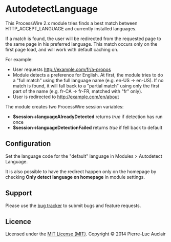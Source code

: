# AutodetectLanguage
This ProcessWire 2.x module tries finds a best match between HTTP_ACCEPT_LANGUAGE and currently installed languages. 

If a match is found, the user will be redirected from the requested page to the same page in his preferred language. This match occurs only on the first page load, and will work with default caching on.

For example:
- User requests http://example.com/fr/a-propos
- Module detects a preference for English. At first, the module tries to do a "full match" using the full language name (e.g. en-US -> en-US). If no match is found, it will fall back to a "partial match" using only the first part of the name (e.g. fr-CA -> fr-FR, matched with "fr" only).
- User is redirected to http://example.com/en/about

The module creates two ProcessWire session variables:
- **$session->languageAlreadyDetected** returns *true* if detection has run once
- **$session->languageDetectionFailed** returns *true* if fell back to default

## Configuration
Set the language code for the "default" language in Modules > Autodetect Language.

It is also possible to have the redirect happen only on the homepage by checking **Only detect language on homepage** in module settings.

## Support
Please use the [bug tracker](https://github.com/plauclair/AutodetectLanguage/issues) to submit bugs and feature requests.

## Licence
Licensed under the [MIT License (MIT)](http://opensource.org/licenses/MIT). Copyright © 2014 Pierre-Luc Auclair

